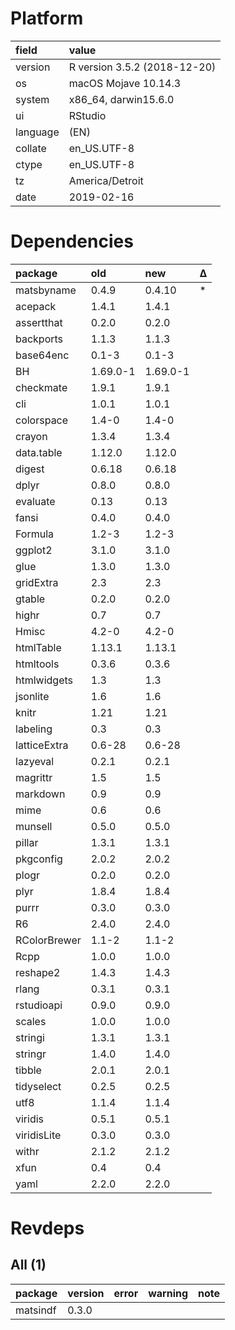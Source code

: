 # Platform

|field    |value                        |
|:--------|:----------------------------|
|version  |R version 3.5.2 (2018-12-20) |
|os       |macOS Mojave 10.14.3         |
|system   |x86_64, darwin15.6.0         |
|ui       |RStudio                      |
|language |(EN)                         |
|collate  |en_US.UTF-8                  |
|ctype    |en_US.UTF-8                  |
|tz       |America/Detroit              |
|date     |2019-02-16                   |

# Dependencies

|package      |old      |new      |Δ  |
|:------------|:--------|:--------|:--|
|matsbyname   |0.4.9    |0.4.10   |*  |
|acepack      |1.4.1    |1.4.1    |   |
|assertthat   |0.2.0    |0.2.0    |   |
|backports    |1.1.3    |1.1.3    |   |
|base64enc    |0.1-3    |0.1-3    |   |
|BH           |1.69.0-1 |1.69.0-1 |   |
|checkmate    |1.9.1    |1.9.1    |   |
|cli          |1.0.1    |1.0.1    |   |
|colorspace   |1.4-0    |1.4-0    |   |
|crayon       |1.3.4    |1.3.4    |   |
|data.table   |1.12.0   |1.12.0   |   |
|digest       |0.6.18   |0.6.18   |   |
|dplyr        |0.8.0    |0.8.0    |   |
|evaluate     |0.13     |0.13     |   |
|fansi        |0.4.0    |0.4.0    |   |
|Formula      |1.2-3    |1.2-3    |   |
|ggplot2      |3.1.0    |3.1.0    |   |
|glue         |1.3.0    |1.3.0    |   |
|gridExtra    |2.3      |2.3      |   |
|gtable       |0.2.0    |0.2.0    |   |
|highr        |0.7      |0.7      |   |
|Hmisc        |4.2-0    |4.2-0    |   |
|htmlTable    |1.13.1   |1.13.1   |   |
|htmltools    |0.3.6    |0.3.6    |   |
|htmlwidgets  |1.3      |1.3      |   |
|jsonlite     |1.6      |1.6      |   |
|knitr        |1.21     |1.21     |   |
|labeling     |0.3      |0.3      |   |
|latticeExtra |0.6-28   |0.6-28   |   |
|lazyeval     |0.2.1    |0.2.1    |   |
|magrittr     |1.5      |1.5      |   |
|markdown     |0.9      |0.9      |   |
|mime         |0.6      |0.6      |   |
|munsell      |0.5.0    |0.5.0    |   |
|pillar       |1.3.1    |1.3.1    |   |
|pkgconfig    |2.0.2    |2.0.2    |   |
|plogr        |0.2.0    |0.2.0    |   |
|plyr         |1.8.4    |1.8.4    |   |
|purrr        |0.3.0    |0.3.0    |   |
|R6           |2.4.0    |2.4.0    |   |
|RColorBrewer |1.1-2    |1.1-2    |   |
|Rcpp         |1.0.0    |1.0.0    |   |
|reshape2     |1.4.3    |1.4.3    |   |
|rlang        |0.3.1    |0.3.1    |   |
|rstudioapi   |0.9.0    |0.9.0    |   |
|scales       |1.0.0    |1.0.0    |   |
|stringi      |1.3.1    |1.3.1    |   |
|stringr      |1.4.0    |1.4.0    |   |
|tibble       |2.0.1    |2.0.1    |   |
|tidyselect   |0.2.5    |0.2.5    |   |
|utf8         |1.1.4    |1.1.4    |   |
|viridis      |0.5.1    |0.5.1    |   |
|viridisLite  |0.3.0    |0.3.0    |   |
|withr        |2.1.2    |2.1.2    |   |
|xfun         |0.4      |0.4      |   |
|yaml         |2.2.0    |2.2.0    |   |

# Revdeps

## All (1)

|package  |version |error |warning |note |
|:--------|:-------|:-----|:-------|:----|
|matsindf |0.3.0   |      |        |     |


